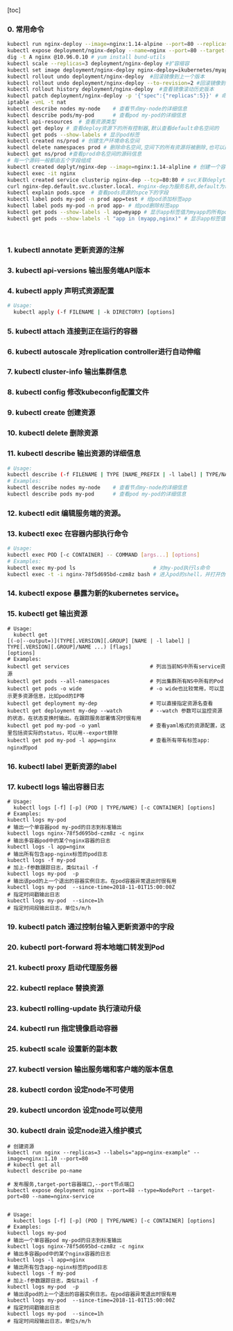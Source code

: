 [toc]
### 0. 常用命令

```sh
kubectl run nginx-deploy --image=nginx:1.14-alpine --port=80 --replicas=1
kubectl expose deployment/nginx-deploy --name=nginx --port=80 --target-port=80 --protocol=TCP   #把deployment控制器下的pod资源名叫nginx-deploy创建为服务,服务名叫nginx,映射端口80
dig -t A nginx @10.96.0.10 # yum install bund-utils
kubectl scale --replicas=3 deployment/nginx-deploy #扩容缩容
kubectl set image deployment/nginx-deploy nginx-deploy=ikubernetes/myapp:v2  # 更新pod中的镜像,容器名叫nginx-deploy
kubectl rollout undo deployment/nginx-deploy  #回滚镜像到上一个版本
kubectl rollout undo deployment/nginx-deploy --to-revision=2 #回滚镜像到指定版本 如果之前最后版本为5,回滚之后版本记录中版本2消失,变为版本6
kubectl rollout history deployment/nginx-deploy  #查看镜像滚动历史版本
kubectl patch deployment/nginx-deploy -p '{"spec":{"replicas":5}}' # 命令行修改副本数量
iptable -vnL -t nat
kubectl describe nodes my-node    # 查看节点my-node的详细信息
kubectl describe pods/my-pod      # 查看pod my-pod的详细信息
kubectl api-resources  # 查看资源类型
kubectl get deploy # 查看deploy资源下的所有控制器,默认查看default命名空间的
kubectl get pods --show-labels # 显示pod标签
kubectl created ns/prod # 创建生产环境命名空间
kubectl delete namespaces prod # 删除命名空间,空间下的所有资源将被删除,也可以这样写ns/prod
kubectl get ns/prod #查看prod命名空间的源码信息
# 每一个源码一般都由五个字段组成
kubectl created deplyt/nginx-dep --image=nginx:1.14-alpline # 创建一个容器
kubectl exec -it nginx
kubectl created service clusterip nginx-dep --tcp=80:80 # svc关联deplytment的标签,必须一样,要不不能关联
curl nginx-dep.default.svc.cluster.local. #nginx-dep为服务名称,default为命名空间,svc为固定格式,cluster.local为集群默认域名
kubectl explain pods.spce  # 查看pods资源的spce下的字段
kubectl label pods my-pod -n prod app=test # 给pod添加标签app
kubectl label pods my-pod -n prod app- # 给pod删除标签app
kubectl get pods --show-labels -l app=myapp # 显示app标签值为myapp的所有pod
kubectl get pods --show-labels -l "app in (myapp,nginx)" # 显示app标签值为myapp或nginx的所有pod




```
### 1. kubectl annotate  更新资源的注解
### 3. kubectl api-versions     输出服务端API版本
### 4. kubectl apply     声明式资源配置

```sh
# Usage:
  kubectl apply (-f FILENAME | -k DIRECTORY) [options]
```
### 5. kubectl attach     连接到正在运行的容器
### 6. kubectl autoscale     对replication controller进行自动伸缩
### 7. kubectl cluster-info     输出集群信息
### 8. kubectl config     修改kubeconfig配置文件
### 9. kubectl create     创建资源
### 10. kubectl delete     删除资源
### 11. kubectl describe    输出资源的详细信息
```bash
# Usage:
kubectl describe (-f FILENAME | TYPE [NAME_PREFIX | -l label] | TYPE/NAME) [options]
# Examples: 
kubectl describe nodes my-node    # 查看节点my-node的详细信息
kubectl describe pods my-pod      # 查看pod my-pod的详细信息

```
### 12. kubectl edit     编辑服务端的资源。
### 13. kubectl exec     在容器内部执行命令

```sh
# Usage:
kubectl exec POD [-c CONTAINER] -- COMMAND [args...] [options]
# Examples:
kubectl exec my-pod ls                         # 对my-pod执行ls命令
kubectl exec -t -i nginx-78f5d695bd-czm8z bash # 进入pod的shell，并打开伪终端和标准输入
```
### 14. kubectl expose     暴露为新的kubernetes service。
### 15. kubectl get     输出资源
```
# Usage:
  kubectl get
[(-o|--output=)](TYPE[.VERSION][.GROUP] [NAME | -l label] | TYPE[.VERSION][.GROUP]/NAME ...) [flags] 
[options]
# Examples: 
kubectl get services                          # 列出当前NS中所有service资源
kubectl get pods --all-namespaces             # 列出集群所有NS中所有的Pod
kubectl get pods -o wide                      # -o wide也比较常用，可以显示更多资源信息，比如pod的IP等
kubectl get deployment my-dep                 # 可以直接指定资源名查看
kubectl get deployment my-dep --watch         # --watch 参数可以监控资源的状态，在状态变换时输出。在跟踪服务部署情况时很有用
kubectl get pod my-pod -o yaml                # 查看yaml格式的资源配置，这里包括资实际的status，可以用--export排除
kubectl get pod my-pod -l app=nginx           # 查看所有带有标签app: nginx的pod

```
### 16. kubectl label     更新资源的label
### 17. kubectl logs     输出容器日志

```
# Usage:
  kubectl logs [-f] [-p] (POD | TYPE/NAME) [-c CONTAINER] [options]
# Examples: 
kubectl logs my-pod                              
# 输出一个单容器pod my-pod的日志到标准输出
kubectl logs nginx-78f5d695bd-czm8z -c nginx     
# 输出多容器pod中的某个nginx容器的日志
kubectl logs -l app=nginx                        
# 输出所有包含app-nginx标签的pod日志
kubectl logs -f my-pod                           
# 加上-f参数跟踪日志，类似tail -f
kubectl logs my-pod  -p                          
# 输出该pod的上一个退出的容器实例日志。在pod容器异常退出时很有用
kubectl logs my-pod  --since-time=2018-11-01T15:00:00Z
# 指定时间戳输出日志            
kubectl logs my-pod  --since=1h 
# 指定时间段输出日志，单位s/m/h
```
### 19. kubectl patch     通过控制台输入更新资源中的字段
### 20. kubectl port-forward     将本地端口转发到Pod
### 21. kubectl proxy     启动代理服务器
### 22. kubectl replace     替换资源
### 23. kubectl rolling-update     执行滚动升级
### 24. kubectl run     指定镜像启动容器
### 25. kubectl scale     设置新的副本数
### 27. kubectl version     输出服务端和客户端的版本信息
### 28. kubectl cordon	    设定node不可使用
### 29. kubectl uncordon	    设定node可以使用
### 30. kubectl drain	    设定node进入维护模式






```
# 创建资源
kubectl run nginx --replicas=3 --labels="app=nginx-example" --image=nginx:1.10 --port=80
# kubectl get all
kubectl describe po-name

# 发布服务,target-port容器端口,--port节点端口
kubectl expose deployment nginx --port=88 --type=NodePort --target-port=80 --name=nginx-service


# Usage:
  kubectl logs [-f] [-p] (POD | TYPE/NAME) [-c CONTAINER] [options]
# Examples: 
kubectl logs my-pod                              
# 输出一个单容器pod my-pod的日志到标准输出
kubectl logs nginx-78f5d695bd-czm8z -c nginx     
# 输出多容器pod中的某个nginx容器的日志
kubectl logs -l app=nginx                        
# 输出所有包含app-nginx标签的pod日志
kubectl logs -f my-pod                           
# 加上-f参数跟踪日志，类似tail -f
kubectl logs my-pod  -p                          
# 输出该pod的上一个退出的容器实例日志。在pod容器异常退出时很有用
kubectl logs my-pod  --since-time=2018-11-01T15:00:00Z
# 指定时间戳输出日志            
kubectl logs my-pod  --since=1h 
# 指定时间段输出日志，单位s/m/h
```